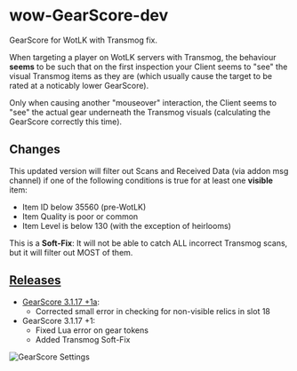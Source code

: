 # wow-GearScore-dev
GearScore for WotLK with Transmog fix.

When targeting a player on WotLK servers with Transmog, the behaviour **seems** to be such that on the first inspection your Client seems to "see" the visual Transmog items as they are (which usually cause the target to be rated at a noticably lower GearScore).

Only when causing another "mouseover" interaction, the Client seems to "see" the actual gear underneath the Transmog visuals (calculating the GearScore correctly this time).

## Changes
This updated version will filter out Scans and Received Data (via addon msg channel) if one of the following conditions is true for at least one **visible** item:
- Item ID below 35560 (pre-WotLK)
- Item Quality is poor or common
- Item Level is below 130 (with the exception of heirlooms)

This is a **Soft-Fix**: It will not be able to catch ALL incorrect Transmog scans, but it will filter out MOST of them.

## [Releases](https://github.com/telkar-rg/wow-GearScore-dev/releases)
- [GearScore 3.1.17 +1a](https://github.com/telkar-rg/wow-GearScore-dev/):
  - Corrected small error in checking for non-visible relics in slot 18
- GearScore 3.1.17 +1:
  - Fixed Lua error on gear tokens
  - Added Transmog Soft-Fix

![GearScore Settings](https://imgur.com/PKXQJCF.png)
